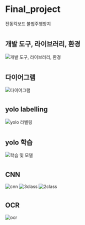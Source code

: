 # Final_project
전동킥보드 불법주행방지
#
## 개발 도구, 라이브러리, 환경
![개발 도구, 라이브러리, 환경](https://user-images.githubusercontent.com/111942655/216752102-4f90481e-5dc4-43dc-bfac-8e1a4a66e24a.png)
#
## 다이어그램
![다이어그램](https://user-images.githubusercontent.com/111942655/216752105-ac7fa649-ddc8-4444-8ab4-ce103920cc3f.jpg)
#
## yolo labelling
![yolo 라벨링](https://user-images.githubusercontent.com/111942655/216752108-772439a5-c750-4afa-bafe-403a40c5ff06.png)
#
## yolo 학습
![학습 및 모델](https://user-images.githubusercontent.com/111942655/216752111-c1907229-940e-4c15-9b42-ed287389dd37.png)
#
## CNN
![cnn](https://user-images.githubusercontent.com/111942655/216752120-89eb1af7-a27b-4d92-a74a-ef09d2dfe9d2.jpg)
![3class](https://user-images.githubusercontent.com/111942655/216752121-de14a366-8efd-4a57-bab4-176b02fafafc.jpg)
![2class](https://user-images.githubusercontent.com/111942655/216752123-384e269a-06b4-42f8-befc-045bbaad51c0.jpg)
#
## OCR
![ocr](https://user-images.githubusercontent.com/111942655/216752124-afd2eeb6-50a8-4228-bd91-b4e135a35e88.png)
